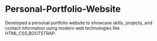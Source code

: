 # Personal-Portfolio-Website
Developed a personal portfolio website to showcase skills, projects, and contact information using modern web technologies like HTML,CSS,BOOTSTRAP.
